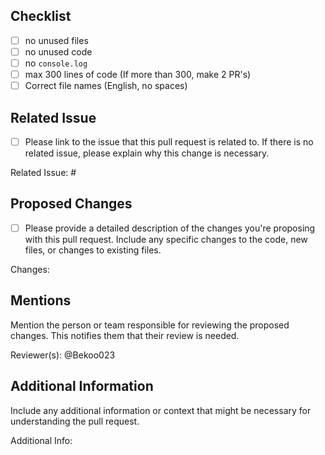## Checklist
- [ ] no unused files
- [ ] no unused code
- [ ] no `console.log`
- [ ] max 300 lines of code (If more than 300, make 2 PR's)
- [ ] Correct file names (English, no spaces)

## Related Issue
- [ ] Please link to the issue that this pull request is related to. If there is no related issue, please explain why this change is necessary.

Related Issue: #

## Proposed Changes
- [ ] Please provide a detailed description of the changes you're proposing with this pull request. Include any specific changes to the code, new files, or changes to existing files.

Changes: 

## Mentions
Mention the person or team responsible for reviewing the proposed changes. This notifies them that their review is needed.

Reviewer(s): @Bekoo023

## Additional Information
Include any additional information or context that might be necessary for understanding the pull request.

Additional Info:
